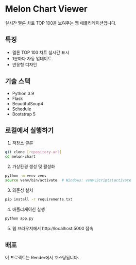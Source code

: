 # Melon Chart Viewer

실시간 멜론 차트 TOP 100을 보여주는 웹 애플리케이션입니다.

## 특징

- 멜론 TOP 100 차트 실시간 표시
- 1분마다 자동 업데이트
- 반응형 디자인

## 기술 스택

- Python 3.9
- Flask
- BeautifulSoup4
- Schedule
- Bootstrap 5

## 로컬에서 실행하기

1. 저장소 클론
```bash
git clone [repository-url]
cd melon-chart
```

2. 가상환경 생성 및 활성화
```bash
python -m venv venv
source venv/bin/activate  # Windows: venv\Scripts\activate
```

3. 의존성 설치
```bash
pip install -r requirements.txt
```

4. 애플리케이션 실행
```bash
python app.py
```

5. 웹 브라우저에서 http://localhost:5000 접속

## 배포

이 프로젝트는 Render에서 호스팅됩니다. 